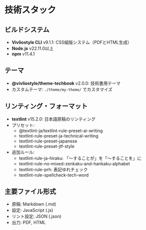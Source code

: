 # 技術スタック

## ビルドシステム
- **Vivliostyle CLI** v9.1.1: CSS組版システム（PDFとHTML生成）
- **Node.js** v22.11.0以上
- **npm** v11.4.1

## テーマ
- **@vivliostyle/theme-techbook** v2.0.0: 技術書用テーマ
- カスタムテーマ: `./theme/my-theme/` でカスタマイズ

## リンティング・フォーマット
- **textlint** v15.2.0: 日本語原稿のリンティング
- プリセット:
  - @textlint-ja/textlint-rule-preset-ai-writing
  - textlint-rule-preset-ja-technical-writing
  - textlint-rule-preset-japanese
  - textlint-rule-preset-jtf-style
- 追加ルール:
  - textlint-rule-ja-hiraku: 「〜することが」を「〜することを」に
  - textlint-rule-no-mixed-zenkaku-and-hankaku-alphabet
  - textlint-rule-prh: 表記ゆれチェック
  - textlint-rule-spellcheck-tech-word

## 主要ファイル形式
- 原稿: Markdown (.md)
- 設定: JavaScript (.js)
- リント設定: JSON (.json)
- 出力: PDF, HTML